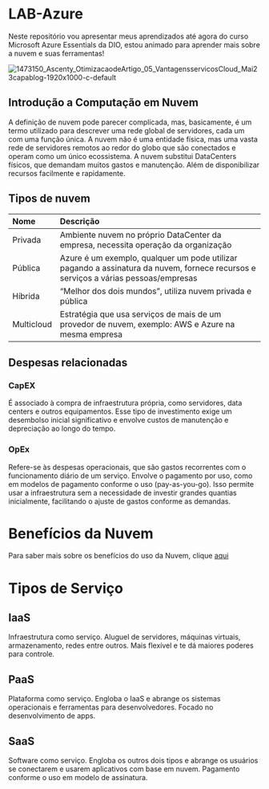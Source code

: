 # LAB-Azure

Neste repositório vou apresentar meus aprendizados até agora do curso Microsoft Azure Essentials da DIO, estou animado para aprender mais sobre a nuvem e suas ferramentas!

![1473150_Ascenty_OtimizacaodeArtigo_05_VantagensservicosCloud_Mai23capablog-1920x1000-c-default](https://github.com/user-attachments/assets/8230ae63-35f6-4143-9cf3-0b7a0ef28d2f)

## Introdução a Computação em Nuvem

A definição de nuvem pode parecer complicada, mas, basicamente, é um termo utilizado para descrever uma rede global de servidores, cada um com uma função única. A nuvem não é uma entidade física, mas uma vasta rede de servidores remotos ao redor do globo que são conectados e operam como um único ecossistema. A nuvem substitui DataCenters físicos, que demandam muitos gastos e manutenção. Além de disponibilizar recursos facilmente e rapidamente.

## Tipos de nuvem

| Nome   | Descrição     | 
| :---------- | :--------- | 
| Privada | Ambiente nuvem no próprio DataCenter da empresa, necessita operação da organização  | 
| Pública | Azure é um exemplo, qualquer um pode utilizar pagando a assinatura da nuvem, fornece recursos e serviços a várias pessoas/empresas | 
| Híbrida | “Melhor dos dois mundos”, utiliza nuvem privada e pública  | 
| Multicloud | Estratégia que usa serviços de mais de um provedor de nuvem, exemplo: AWS e Azure na mesma empresa  | 

## Despesas relacionadas

### CapEX

É associado à compra de infraestrutura própria, como servidores, data centers e outros equipamentos. Esse tipo de investimento exige um desembolso inicial significativo e envolve custos de manutenção e depreciação ao longo do tempo.

### OpEx

Refere-se às despesas operacionais, que são gastos recorrentes com o funcionamento diário de um serviço. Envolve o pagamento por uso, como em modelos de pagamento conforme o uso (pay-as-you-go). Isso permite usar a infraestrutura sem a necessidade de investir grandes quantias inicialmente, facilitando o ajuste de gastos conforme as demandas.

# Benefícios da Nuvem

Para saber mais sobre os benefícios do uso da Nuvem, clique [aqui](Info/Beneficios.md)

# Tipos de Serviço

## IaaS
Infraestrutura como serviço. Aluguel de servidores, máquinas virtuais, armazenamento, redes entre outros. Mais flexível e te dá maiores poderes para controle.

## PaaS
Plataforma como serviço. Engloba o IaaS e abrange os sistemas operacionais e ferramentas para desenvolvedores. Focado no desenvolvimento de apps.

## SaaS
Software como serviço. Engloba os outros dois tipos e abrange os usuários se conectarem e usarem aplicativos com base em nuvem. Pagamento conforme o uso em modelo de assinatura.
